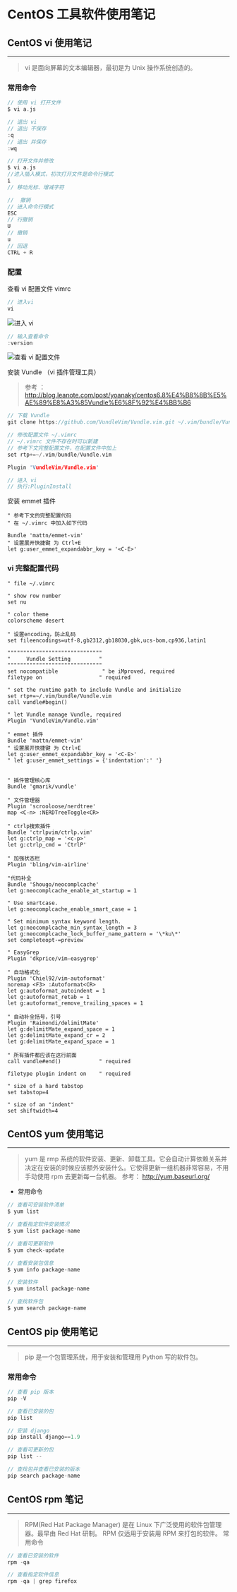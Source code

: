 # CentOS 工具软件使用笔记 


## CentOS vi 使用笔记
---
> vi 是面向屏幕的文本编辑器，最初是为 Unix 操作系统创造的。
### 常用命令
```c
// 使用 vi 打开文件
$ vi a.js

// 退出 vi
// 退出 不保存
:q
// 退出 并保存
:wq

// 打开文件并修改
$ vi a.js
//进入插入模式，初次打开文件是命令行模式
i  
// 移动光标、增减字符

//  撤销
// 进入命令行模式
ESC
// 行撤销
U
// 撤销
u
// 回退
CTRL + R

```

### 配置
查看 vi 配置文件 vimrc
```c
// 进入vi
vi
```
![进入 vi](./images/vim01.png)



```c
// 输入查看命令
:version
```
![查看 vi 配置文件](./images/vim02.png)


安装 Vundle （vi 插件管理工具）
> 参考 ： http://blog.leanote.com/post/yoanaky/centos6.8%E4%B8%8B%E5%AE%89%E8%A3%85Vundle%E6%8F%92%E4%BB%B6
```c
// 下载 Vundle
git clone https://github.com/VundleVim/Vundle.vim.git ~/.vim/bundle/Vundle.vim

// 修改配置文件 ~/.vimrc
// ~/.vimrc 文件不存在时可以新建 
// 参考下文完整配置文件，在配置文件中加上 
set rtp+=~/.vim/bundle/Vundle.vim

Plugin 'VundleVim/Vundle.vim'

// 进入 vi 
// 执行:PluginInstall
```

安装 emmet 插件
```vim
" 参考下文的完整配置代码
" 在 ~/.vimrc 中加入如下代码

Bundle 'mattn/emmet-vim'
" 设置展开快捷键 为 Ctrl+E
let g:user_emmet_expandabbr_key = '<C-E>'

```

### vi 完整配置代码
```vim
" file ~/.vimrc

" show row number
set nu

" color theme
colorscheme desert

" 设置encoding，防止乱码
set fileencodings=utf-8,gb2312,gb18030,gbk,ucs-bom,cp936,latin1

""""""""""""""""""""""""""""""
"     Vundle Setting         "
""""""""""""""""""""""""""""""
set nocompatible              " be iMproved, required
filetype on                  " required

" set the runtime path to include Vundle and initialize
set rtp+=~/.vim/bundle/Vundle.vim
call vundle#begin()

" let Vundle manage Vundle, required
Plugin 'VundleVim/Vundle.vim'

" emmet 插件
Bundle 'mattn/emmet-vim'
" 设置展开快捷键 为 Ctrl+E
let g:user_emmet_expandabbr_key = '<C-E>'
" let g:user_emmet_settings = {'indentation':' '}


" 插件管理核心库
Bundle 'gmarik/vundle'

" 文件管理器
Plugin 'scrooloose/nerdtree'
map <C-n> :NERDTreeToggle<CR>

" ctrlp搜索插件
Bundle 'ctrlpvim/ctrlp.vim'
let g:ctrlp_map = '<c-p>'
let g:ctrlp_cmd = 'CtrlP'

" 加强状态栏
Plugin 'bling/vim-airline'

"代码补全
Bundle 'Shougo/neocomplcache'
let g:neocomplcache_enable_at_startup = 1 

" Use smartcase.
let g:neocomplcache_enable_smart_case = 1

" Set minimum syntax keyword length.
let g:neocomplcache_min_syntax_length = 3
let g:neocomplcache_lock_buffer_name_pattern = '\*ku\*'
set completeopt-=preview

" EasyGrep
Plugin 'dkprice/vim-easygrep'

" 自动格式化
Plugin 'Chiel92/vim-autoformat'
noremap <F3> :Autoformat<CR>
let g:autoformat_autoindent = 1
let g:autoformat_retab = 1
let g:autoformat_remove_trailing_spaces = 1

" 自动补全括号，引号
Plugin 'Raimondi/delimitMate'
let g:delimitMate_expand_space = 1
let g:delimitMate_expand_cr = 2
let g:delimitMate_expand_space = 1

" 所有插件都应该在这行前面
call vundle#end()            " required

filetype plugin indent on    " required

" size of a hard tabstop
set tabstop=4

" size of an "indent"
set shiftwidth=4
```

## CentOS yum 使用笔记
---
> yum 是 rmp 系统的软件安装、更新、卸载工具。它会自动计算依赖关系并决定在安装的时候应该额外安装什么。它使得更新一组机器非常容易，不用手动使用 rpm 去更新每一台机器。
参考： http://yum.baseurl.org/

- 常用命令
```c
// 查看可安装软件清单
$ yum list

// 查看指定软件安装情况
$ yum list package-name

// 查看可更新软件
$ yum check-update

// 查看安装包信息
$ yum info package-name

// 安装软件
$ yum install package-name

// 查找软件包
$ yum search package-name

```

## CentOS pip 使用笔记
---
> pip 是一个包管理系统，用于安装和管理用 Python 写的软件包。

### 常用命令
```c
// 查看 pip 版本
pip -V

// 查看已安装的包
pip list

// 安装 django
pip install django==1.9

// 查看可更新的包
pip list --

// 查找包并查看已安装的版本
pip search package-name


```

## CentOS rpm 笔记
---
> RPM(Red Hat Package Manager) 是在 Linux 下广泛使用的软件包管理器。最早由 Red Hat 研制。 RPM 仅适用于安装用 RPM 来打包的软件。
常用命令
```c
// 查看已安装的软件
rpm -qa

// 查看指定软件信息
rpm -qa | grep firefox

```